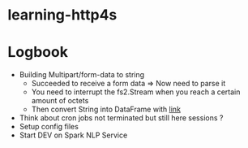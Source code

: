 # learning-http4s

# Logbook

- Building Multipart/form-data to string
  - Succeeded to receive a form data => Now need to parse it
  - You need to interrupt the fs2.Stream when you reach a certain amount of octets
  - Then convert String into DataFrame with [link](https://stackoverflow.com/questions/39111918/can-i-read-a-csv-represented-as-a-string-into-apache-spark-using-spark-csv)
- Think about cron jobs not terminated but still here sessions ?
- Setup config files
- Start DEV on Spark NLP Service